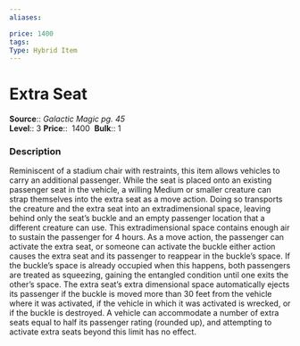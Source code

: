 ```yaml
---
aliases: 

price: 1400
tags: 
Type: Hybrid Item
---
```


# Extra Seat

**Source**:: _Galactic Magic pg. 45_  
**Level**:: 3
**Price**::  1400 
**Bulk**:: 1

### Description

Reminiscent of a stadium chair with restraints, this item allows vehicles to carry an additional passenger. While the seat is placed onto an existing passenger seat in the vehicle, a willing Medium or smaller creature can strap themselves into the extra seat as a move action. Doing so transports the creature and the extra seat into an extradimensional space, leaving behind only the seat’s buckle and an empty passenger location that a different creature can use. This extradimensional space contains enough air to sustain the passenger for 4 hours. As a move action, the passenger can activate the extra seat, or someone can activate the buckle either action causes the extra seat and its passenger to reappear in the buckle’s space. If the buckle’s space is already occupied when this happens, both passengers are treated as squeezing, gaining the entangled condition until one exits the other’s space. The extra seat’s extra dimensional space automatically ejects its passenger if the buckle is moved more than 30 feet from the vehicle where it was activated, if the vehicle in which it was activated is wrecked, or if the buckle is destroyed. A vehicle can accommodate a number of extra seats equal to half its passenger rating (rounded up), and attempting to activate extra seats beyond this limit has no effect.
